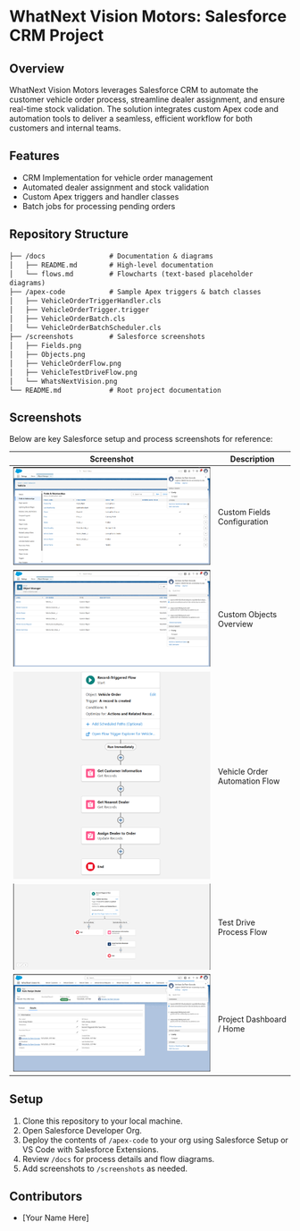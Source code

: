 # WhatNext Vision Motors: Salesforce CRM Project

## Overview
WhatNext Vision Motors leverages Salesforce CRM to automate the customer vehicle order process, streamline dealer assignment, and ensure real-time stock validation. The solution integrates custom Apex code and automation tools to deliver a seamless, efficient workflow for both customers and internal teams.

## Features
- CRM Implementation for vehicle order management
- Automated dealer assignment and stock validation
- Custom Apex triggers and handler classes
- Batch jobs for processing pending orders


## Repository Structure
```
├── /docs                # Documentation & diagrams
│   ├── README.md        # High-level documentation
│   └── flows.md         # Flowcharts (text-based placeholder diagrams)
├── /apex-code           # Sample Apex triggers & batch classes
│   ├── VehicleOrderTriggerHandler.cls
│   ├── VehicleOrderTrigger.trigger
│   ├── VehicleOrderBatch.cls
│   └── VehicleOrderBatchScheduler.cls
├── /screenshots         # Salesforce screenshots
│   ├── Fields.png
│   ├── Objects.png
│   ├── VehicleOrderFlow.png
│   ├── VehicleTestDriveFlow.png
│   └── WhatsNextVision.png
└── README.md            # Root project documentation
```

## Screenshots
Below are key Salesforce setup and process screenshots for reference:

| Screenshot                | Description                       |
|---------------------------|-----------------------------------|
| ![Fields](screenshots/Fields.png) | Custom Fields Configuration         |
| ![Objects](screenshots/Objects.png) | Custom Objects Overview             |
| ![VehicleOrderFlow](screenshots/VehicleOrderFlow.png) | Vehicle Order Automation Flow         |
| ![VehicleTestDriveFlow](screenshots/VehicleTestDriveFlow.png) | Test Drive Process Flow              |
| ![WhatsNextVision](screenshots/WhatsNextVision.png) | Project Dashboard / Home              |


## Setup
1. Clone this repository to your local machine.
2. Open Salesforce Developer Org.
3. Deploy the contents of `/apex-code` to your org using Salesforce Setup or VS Code with Salesforce Extensions.
4. Review `/docs` for process details and flow diagrams.
5. Add screenshots to `/screenshots` as needed.

## Contributors
- [Your Name Here]
